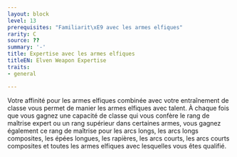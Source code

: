 ```yaml
---
layout: block
level: 13
prerequisites: "Familiarit\xE9 avec les armes elfiques"
rarity: C
source: ??
summary: '-'
title: Expertise avec les armes elfiques
titleEN: Elven Weapon Expertise
traits:
- general

---
```


<p>Votre affinité pour les armes elfiques combinée avec votre entraînement de classe vous permet de manier les armes elfiques avec talent. À chaque fois que vous gagnez une capacité de classe qui vous confère le rang de maîtrise expert ou un rang supérieur dans certaines armes, vous gagnez également ce rang de maîtrise pour les arcs longs, les arcs longs composites, les épées longues, les rapières, les arcs courts, les arcs courts composites et toutes les armes elfiques avec lesquelles vous êtes qualifié.</p>
